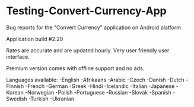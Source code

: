 # Testing-Convert-Currency-App
Bug reports for the "Convert Currency" application on Android platform

Application build #2.20


Rates are accurate and are updated hourly.
Very user friendly user interface.

Premium version comes with offline support and no ads.


Languages available: 
-English
-Afrikaans
-Arabic
-Czech
-Danish
-Dutch
-Finnish
-French
-German
-Greek
-Hindi
-Icelandic
-Italian
-Japanese
-Korean
-Norwegian
-Polish
-Portuguese
-Russian
-Slovak
-Spanish
-Swedish
-Turkish
-Ukranian
